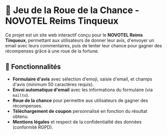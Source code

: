 # 🎡 Jeu de la Roue de la Chance - NOVOTEL Reims Tinqueux

Ce projet est un site web interactif conçu pour le **NOVOTEL Reims Tinqueux**, permettant aux utilisateurs de donner leur avis, d'envoyer un email avec leurs commentaires, puis de tenter leur chance pour gagner des récompenses grâce à une roue de la fortune.

## 🚀 Fonctionnalités
- **Formulaire d'avis** avec sélection d'emoji, saisie d'email, et champs d'avis (minimum 50 caractères requis).
- **Envoi automatique d'email** avec les informations du formulaire (via `mailto`).
- **Roue de la chance** pour permettre aux utilisateurs de gagner des récompenses.
- **Téléchargement de coupon** personnalisé en fonction du résultat obtenu.
- **Mentions légales** et respect de la confidentialité des données (conformité RGPD).